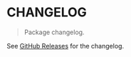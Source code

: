 # CHANGELOG

> Package changelog.

See [GitHub Releases](https://github.com/stdlib-js/iter-pop/releases) for the changelog.